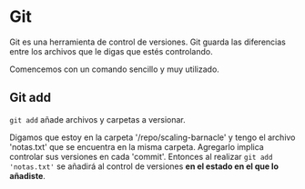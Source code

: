 # Git

Git es una herramienta de control de versiones. Git guarda las diferencias entre los archivos que le digas que estés controlando.

Comencemos con un comando sencillo y muy utilizado.

## Git add

`git add` añade archivos y carpetas a versionar. 

Digamos que estoy en la carpeta '/repo/scaling-barnacle' y tengo el archivo 'notas.txt' que se encuentra en la misma carpeta. Agregarlo implica controlar sus versiones en cada 'commit'. Entonces al realizar `git add 'notas.txt'` se añadirá al control de versiones **en el estado en el que lo añadiste**.



